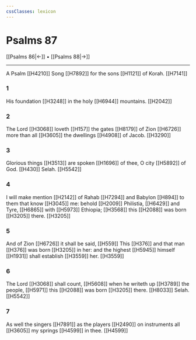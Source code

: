 ```yaml
---
cssClasses: lexicon
---
```

# Psalms 87

[[Psalms 86|←]] • [[Psalms 88|→]]

---

A Psalm [[H4210]] Song [[H7892]] for the sons [[H1121]] of Korah. [[H7141]]

### 1
His foundation [[H3248]] in the holy [[H6944]] mountains. [[H2042]]

### 2
The Lord [[H3068]] loveth [[H157]] the gates [[H8179]] of Zion [[H6726]] more than all [[H3605]] the dwellings [[H4908]] of Jacob. [[H3290]]

### 3
Glorious things [[H3513]] are spoken [[H1696]] of thee, O city [[H5892]] of God. [[H430]] Selah. [[H5542]]

### 4
I will make mention [[H2142]] of Rahab [[H7294]] and Babylon [[H894]] to them that know [[H3045]] me: behold [[H2009]] Philistia, [[H6429]] and Tyre, [[H6865]] with [[H5973]] Ethiopia; [[H3568]] this [[H2088]] was born [[H3205]] there. [[H3205]]

### 5
And of Zion [[H6726]] it shall be said, [[H559]] This [[H376]] and that man [[H376]] was born [[H3205]] in her: and the highest [[H5945]] himself [[H1931]] shall establish [[H3559]] her. [[H3559]]

### 6
The Lord [[H3068]] shall count, [[H5608]] when he writeth up [[H3789]] the people, [[H5971]] this [[H2088]] was born [[H3205]] there. [[H8033]] Selah. [[H5542]]

### 7
As well the singers [[H7891]] as the players [[H2490]] on instruments all [[H3605]] my springs [[H4599]] in thee. [[H4599]]